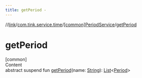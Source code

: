 ```yaml
---
title: getPeriod -
---
```

//[link](../../index.md)/[com.tink.service.time](../index.md)/[[common]PeriodService](index.md)/[getPeriod](get-period.md)



# getPeriod  
[common]  
Content  
abstract suspend fun [getPeriod](get-period.md)(name: [String](https://kotlinlang.org/api/latest/jvm/stdlib/kotlin/-string/index.html)): [List](https://kotlinlang.org/api/latest/jvm/stdlib/kotlin.collections/-list/index.html)<[Period](../../com.tink.model.time/[common]-period/index.md)>  



